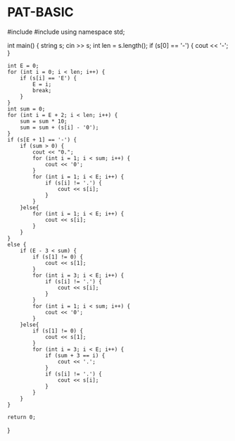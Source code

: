 # PAT-BASIC
#include <iostream>
#include <string>
using namespace std;

int main()
{
	string s;
	cin >> s;
	int len = s.length();
	if (s[0] == '-') {
		cout << '-';
	}

	int E = 0;
	for (int i = 0; i < len; i++) {
		if (s[i] == 'E') {
			E = i;
			break;
		}
	}
	int sum = 0;
	for (int i = E + 2; i < len; i++) {
		sum = sum * 10;
		sum = sum + (s[i] - '0');
	}
	if (s[E + 1] == '-') {
		if (sum > 0) {
			cout << "0.";
			for (int i = 1; i < sum; i++) {
				cout << '0';
			}
			for (int i = 1; i < E; i++) {
				if (s[i] != '.') {
					cout << s[i];
				}
			}
		}else{
			for (int i = 1; i < E; i++) {
				cout << s[i];
			}
		}
	}
	else {
		if (E - 3 < sum) {
			if (s[1] != 0) {
				cout << s[1];
			}
			for (int i = 3; i < E; i++) {
				if (s[i] != '.') {
					cout << s[i];
				}
			}
			for (int i = 1; i < sum; i++) {
				cout << '0';
			}
		}else{
			if (s[1] != 0) {
				cout << s[1];
			}
			for (int i = 3; i < E; i++) {
				if (sum + 3 == i) {
					cout << '.';
				}
				if (s[i] != '.') {
					cout << s[i];
				}
			}
		}
	}

    return 0;
}
